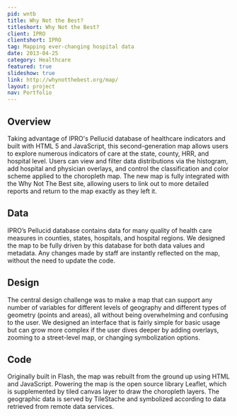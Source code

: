 ```yaml
---
pid: wntb
title: Why Not the Best?
titleshort: Why Not the Best?
client: IPRO
clientshort: IPRO
tag: Mapping ever-changing hospital data
date: 2013-04-25
category: Healthcare
featured: true
slideshow: true
link: http://whynotthebest.org/map/
layout: project
nav: Portfolio
---
```


## Overview
Taking advantage of IPRO's Pellucid database of healthcare indicators and built with HTML 5 and JavaScript, this second-generation map allows users to explore numerous indicators of care at the state, county, HRR, and hospital level. Users can view and filter data distributions via the histogram, add hospital and physician overlays, and control the classification and color scheme applied to the choropleth map. The new map is fully integrated with the Why Not The Best site, allowing users to link out to more detailed reports and return to the map exactly as they left it.

## Data
IPRO’s Pellucid database contains data for many quality of health care measures in counties, states, hospitals, and hospital regions. We designed the map to be fully driven by this database for both data values and metadata. Any changes made by staff are instantly reflected on the map, without the need to update the code. 

## Design
The central design challenge was to make a map that can support any number of variables for different levels of geography and different types of geometry (points and areas), all without being overwhelming and confusing to the user. We designed an interface that is fairly simple for basic usage but can grow more complex if the user dives deeper by adding overlays, zooming to a street-level map, or changing symbolization options.

## Code
Originally built in Flash, the map was rebuilt from the ground up using HTML and JavaScript. Powering the map is the open source library Leaflet, which is supplemented by tiled canvas layer to draw the choropleth layers. The geographic data is served by TileStache and symbolized according to data retrieved from remote data services.
